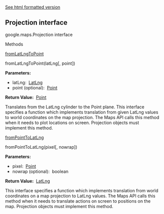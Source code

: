 [See html formatted version](https://huasofoundries.github.io/google-maps-documentation/Projection.html)


Projection interface
--------------------

google.maps.Projection interface

Methods

[fromLatLngToPoint](#Projection.fromLatLngToPoint)

fromLatLngToPoint(latLng\[, point\])

**Parameters:** 

*   latLng:  [LatLng](LatLng.md)
*   point (optional):  [Point](Point.md)

**Return Value:**  [Point](Point.md)

Translates from the LatLng cylinder to the Point plane. This interface specifies a function which implements translation from given LatLng values to world coordinates on the map projection. The Maps API calls this method when it needs to plot locations on screen. Projection objects must implement this method.

[fromPointToLatLng](#Projection.fromPointToLatLng)

fromPointToLatLng(pixel\[, nowrap\])

**Parameters:** 

*   pixel:  [Point](Point.md)
*   nowrap (optional):  boolean

**Return Value:**  [LatLng](LatLng.md)

This interface specifies a function which implements translation from world coordinates on a map projection to LatLng values. The Maps API calls this method when it needs to translate actions on screen to positions on the map. Projection objects must implement this method.